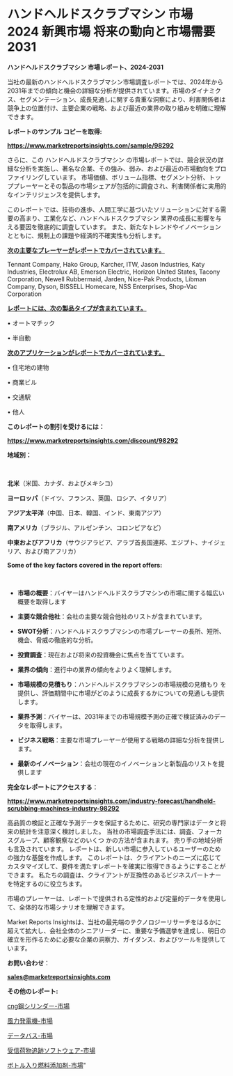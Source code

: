 # ハンドヘルドスクラブマシン 市場 2024 新興市場 将来の動向と市場需要 2031

<strong>ハンドヘルドスクラブマシン 市場レポート、2024-2031</strong>

当社の最新のハンドヘルドスクラブマシン市場調査レポートでは、2024年から2031年までの傾向と機会の詳細な分析が提供されています。市場のダイナミクス、セグメンテーション、成長見通しに関する貴重な洞察により、利害関係者は競争上の位置付け、主要企業の戦略、および最近の業界の取り組みを明確に理解できます。



<strong>レポートのサンプル コピーを取得:</strong> <a href=https://www.marketreportsinsights.com/sample/98292>

<strong><u>https://www.marketreportsinsights.com/sample/98292</u></strong></a>

さらに、この ハンドヘルドスクラブマシン の市場レポートでは、競合状況の詳細な分析を実施し、著名な企業、その強み、弱み、および最近の市場動向をプロファイリングしています。 市場価値、ボリューム指標、セグメント分析、トッププレーヤーとその製品の市場シェアが包括的に調査され、利害関係者に実用的なインテリジェンスを提供します。

このレポートでは、技術の進歩、人間工学に基づいたソリューションに対する需要の高まり、工業化など、ハンドヘルドスクラブマシン 業界の成長に影響を与える要因を徹底的に調査しています。 また、新たなトレンドやイノベーションとともに、規制上の課題や経済的不確実性も分析します。



<strong><u>次の主要なプレーヤーがレポートでカバーされています。</u></strong>

Tennant Company, Hako Group, Karcher, ITW, Jason Industries, Katy Industries, Electrolux AB, Emerson Electric, Horizon United States, Tacony Corporation, Newell Rubbermaid, Jarden, Nice-Pak Products, Libman Company, Dyson, BISSELL Homecare, NSS Enterprises, Shop-Vac Corporation



<strong><u><b>レポートには、次の製品タイプが含まれています。</b></u></strong>

• オートマチック

• 半自動



<strong><u><b>次のアプリケーションがレポートでカバーされています。</b></u></strong>

• 住宅地の建物

• 商業ビル

• 交通駅

• 他人



<strong><b>このレポートの割引を受けるには：</b></strong>

<a href=https://www.marketreportsinsights.com/discount/98292>

<strong><u>https://www.marketreportsinsights.com/discount/98292</u></strong></a>



<strong>地域別：</strong>

<strong> </strong>



<strong>北米</strong>（米国、カナダ、およびメキシコ）



<strong>ヨーロッパ</strong>（ドイツ、フランス、英国、ロシア、イタリア）



<strong>アジア太平洋</strong>（中国、日本、韓国、インド、東南アジア）



<strong>南アメリカ</strong>（ブラジル、アルゼンチン、コロンビアなど）



<strong>中東およびアフリカ</strong>（サウジアラビア、アラブ首長国連邦、エジプト、ナイジェリア、および南アフリカ）



<strong>Some of the key factors covered in the report offers:</strong>

<strong> </strong>
<ul>
  <li>

<strong>市場の概要</strong>：バイヤーはハンドヘルドスクラブマシンの市場に関する幅広い概要を取得します</li>
  <li>

<strong>主要な競合他社</strong>：会社の主要な競合他社のリストが含まれています。</li>
  <li>

<strong>SWOT分析</strong>：ハンドヘルドスクラブマシンの市場プレーヤーの長所、短所、機会、脅威の徹底的な分析。</li>
  <li>

<strong>投資調査</strong>：現在および将来の投資機会に焦点を当てています。</li>
  <li>

<strong>業界の傾向</strong>：進行中の業界の傾向をよりよく理解します。</li>
  <li>

<strong>市場規模の見積もり</strong>：ハンドヘルドスクラブマシンの市場規模の見積もり を提供し、評価期間中に市場がどのように成長するかについての見通しも提供します。</li>
  <li>

<strong>業界予測</strong>：バイヤーは、2031年までの市場規模予測の正確で検証済みのデータを取得します。</li>
  <li>

<strong>ビジネス戦略</strong>：主要な市場プレーヤーが使用する戦略の詳細な分析を提供します。</li>
  <li>

<strong>最新のイノベーション</strong>：会社の現在のイノベーションと新製品のリストを提供します</li>
</ul>


<strong>完全なレポートにアクセスする</strong>：

<a href=https://www.marketreportsinsights.com/industry-forecast/handheld-scrubbing-machines-industry-98292>

<strong><u>https://www.marketreportsinsights.com/industry-forecast/handheld-scrubbing-machines-industry-98292</u></strong></a>

高品質の検証と正確な予測データを保証するために、研究の専門家はデータと将来の統計を注意深く検討しました。 当社の市場調査手法には、調査、フォーカスグループ、顧客観察などのいくつ かの方法が含まれます。 売り手の地域分析も言及されています。 レポートは、新しい市場に参入しているユーザーのための強力な基盤を作成します。 このレポートは、クライアントのニーズに応じてカスタマイズして、要件を満たすレポートを確実に取得できるようにすることができます。 私たちの調査は、クライアントが互換性のあるビジネスパートナーを特定するのに役立ちます。

市場のプレーヤーは、レポートで提供される定性的および定量的データを使用して、全体的な市場シナリオを理解できます。

Market Reports Insightsは、当社の最先端のテクノロジーリサーチをはるかに超えて拡大し、会社全体のシニアリーダーに、重要な予備選挙を達成し、明日の確立を形作るために必要な企業の洞察力、ガイダンス、およびツールを提供しています。



<strong><b>お問い合わせ</b></strong>：

<a href=mailto:sales@marketreportsinsights.com>

<strong><u>sales@marketreportsinsights.com</u></strong></a>



<strong>その他のレポート:</strong>

<a href=https://www.linkedin.com/pulse/cng鋼シリンダー-市場-2023-総合分析と事業成長戦略-2030-analytics-achievers-24-analysis-d48wf/>cng鋼シリンダー-市場</a>

<a href=https://www.linkedin.com/pulse/風力発電機-市場-2023-swot-分析と最新イノベーション-2030-pr-news-hub-7nd9f/>風力発電機-市場</a>

<a href=https://www.linkedin.com/pulse/データバス-市場-2023-総利益と主要ベンダー-2030-trend-tracking-toolbox-24-analysis-owwuf/>データバス-市場</a>

<a href=https://www.linkedin.com/pulse/受信荷物追跡ソフトウェア-市場-2023-総合分析と事業成長戦略-2030-pr-news-hub-yzhof/>受信荷物追跡ソフトウェア-市場</a>

<a href=https://www.linkedin.com/pulse/ボトル入り燃料添加剤-市場-2023-総合分析と事業成長戦略-2030-n6uef/>ボトル入り燃料添加剤-市場</a>"
